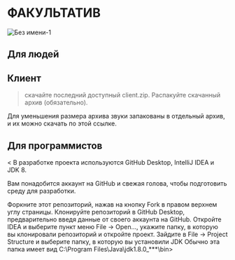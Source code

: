 # ФАКУЛЬТАТИВ 
![Без имени-1](C:\Users\E-MaxPCShop\Desktop.jpg "Подсказка")
## **Для людей**
## Клиент
> скачайте последний доступный client.zip.
Распакуйте скачанный архив (обязательно).

Для уменьшения размера архива звуки запакованы в отдельный архив, и их можно скачать по этой ссылке.
## Для программистов

< В разработке проекта используются GitHub Desktop, IntelliJ IDEA и JDK 8.

Вам понадобится аккаунт на GitHub и свежая голова, чтобы подготовить среду для разработки.

Форкните этот репозиторий, нажав на кнопку Fork в правом верхнем углу страницы.
Клонируйте репозиторий в GitHub Desktop, предварительно введя данные от своего аккаунта на GitHub.
Откройте IDEA и выберите пункт меню File -> Open..., укажите папку, в которую вы клонировали репозиторий и откройте проект.
Зайдите в File -> Project Structure и выберите папку, в которую вы установили JDK
Обычно эта папка имеет вид C:\Program Files\Java\jdk1.8.0_***\bin>
 

